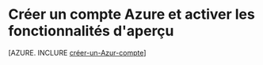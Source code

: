 <properties 
	pageTitle="Create an Azure account" 
	description="Create an account" 
	authors="tfitzmac" 
	manager="wpickett" 
	editor="jimbe" 
	services="" 
	documentationCenter="php"/>

<tags 
	ms.service="multiple" 
	ms.workload="na" 
	ms.tgt_pltfrm="na" 
	ms.devlang="PHP" 
	ms.topic="article" 
    ms.date="06/03/2015"
	ms.author="tomfitz"/>

# Créer un compte Azure et activer les fonctionnalités d'aperçu

[AZURE. INCLURE [créer-un-Azur-compte](../includes/create-an-azure-account.md)]
